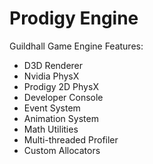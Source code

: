 # Prodigy Engine
Guildhall Game Engine
Features:
- D3D Renderer
- Nvidia PhysX
- Prodigy 2D PhysX
- Developer Console
- Event System
- Animation System
- Math Utilities
- Multi-threaded Profiler
- Custom Allocators

